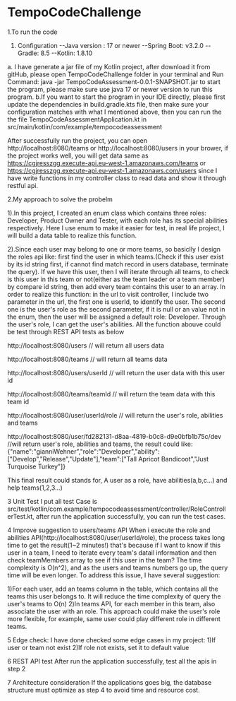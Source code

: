 # TempoCodeChallenge
1.To run the code

1) Configuration 
  --Java version : 17 or newer
  --Spring Boot: v3.2.0 
  --Gradle: 8.5
  --Kotlin: 1.8.10

a. I have generate a jar file of my Kotlin project, after download it from gitHub, please open TempoCodeChallenge folder in your terminal and Run Command: java -jar TempoCodeAssessment-0.0.1-SNAPSHOT.jar to start the program, please make sure use java 17 or newer version to run this program.
b.If you want to start the program in your IDE directly, please first update the dependencies in build.gradle.kts file, then make sure your configuration matches with what I mentioned above, then you can run the the file TempoCodeAssessmentApplication.kt in src/main/kotlin/com/example/tempocodeassessment

After successfully run the project, you can open http://localhost:8080/teams or http://localhost:8080/users in your brower, if the project works well, you will get data same as https://cgjresszgg.execute-api.eu-west-1.amazonaws.com/teams or https://cgjresszgg.execute-api.eu-west-1.amazonaws.com/users  since I have write functions in my controller class to read data and show it through restful api.


2.My approach to solve the probelm

1).In this project, I created an enum class which contains three roles: Developer, Product Owner and Tester, with each role has its special abilities respectively. Here I use enum to make it easier for test, in real life project, I will build a data table to realize this function.

2).Since each user may belong to one or more teams, so basiclly I design the roles api like: first find the user in which teams.(Check if this user exist by its id string first, if cannot find match record in users database, terminate the query). If we have this user, then I will iterate through all teams, to check is this user in this team or not(either as the team leader or a team member) by compare id string, then add every team contains this user to an array.
In order to realize this function:
in the url to visit controller, I include two parameter in the url, the first one is userId, to identify the user. The second one is the user's role as the second parameter, if it is null or an value not in the enum, then the user will be assigned a default role: Developer. Through the user's role, I can get the user's abilities. 
All the function abouve could be test through REST API tests as below 

http://localhost:8080/users  // will return all users data

http://localhost:8080/teams  // will return all teams data

http://localhost:8080/users/userId  // will return the user data with this user id

http://localhost:8080/teams/teamId  // will return the team data with this team id

http://localhost:8080/user/userId/role  // will return the user's role, abilities and teams

http://localhost:8080/user/fd282131-d8aa-4819-b0c8-d9e0bfb1b75c/dev //will return user's role, abilities and teams, the result could like: {"name":"gianniWehner","role":"Developer","ability":["Develop","Release","Update"],"team":["Tall Apricot Bandicoot","Just Turquoise Turkey"]}

This final result could stands for, A user as a role, have abilities(a,b,c...) and help teams(1,2,3...)

3 Unit Test 
I put all test Case is src/test/kotlin/com.example/tempocodeassessment/controller/RoleControllerTest.kt, after run the application successfully, you can run the test cases.

4 Improve suggestion to users/teams API
When i execute the role and abilities API(http://localhost:8080/user/userId/role), the process takes long time to get the result(1~2 minutes!) that's because if I want to know if this user in a team, I need to iterate every team's datail information and then check teamMembers array to see if this user in the team? The time complexity is O(n^2), and as the users and teams numbers go up, the query time will be even longer. To address this issue, I have several suggestion:

1)For each user, add an teams column in the table, which contains all the teams this user belongs to. It will reduce the time complexity of query the user's teams to O(n)
2)In teams API, for each member in this team, also associate the user with an role. This approach could make the user's role more flexible, for example, same user could play different role in different teams.


5 Edge check: I have done checked some edge cases in my project:
1)If user or team not exist
2)If role not exists, set it to default value

6 REST API test
After run the application successfully, test all the apis in step 2

7 Architecture consideration
If the applications goes big, the database structure must optimize as step 4 to avoid time and resource cost.
